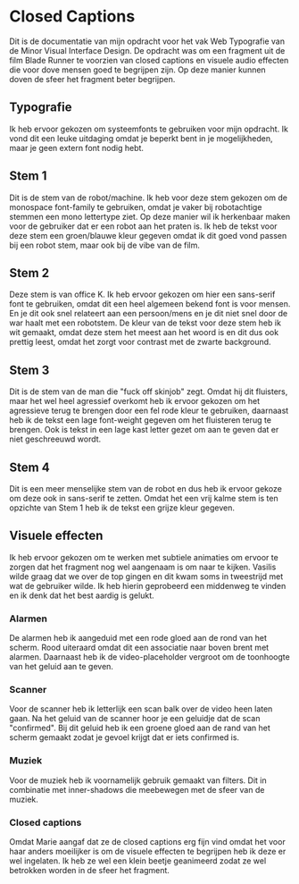 # Closed Captions

Dit is de documentatie van mijn opdracht voor het vak Web Typografie van de Minor Visual Interface Design. De opdracht was om een fragment uit de film Blade Runner te voorzien van closed captions en visuele audio effecten die voor dove mensen goed te begrijpen zijn. Op deze manier kunnen doven de sfeer het fragment beter begrijpen. 

## Typografie

Ik heb ervoor gekozen om systeemfonts te gebruiken voor mijn opdracht. Ik vond dit een leuke uitdaging omdat je beperkt bent in je mogelijkheden, maar je geen extern font nodig hebt.

## Stem 1

Dit is de stem van de robot/machine. Ik heb voor deze stem gekozen om de monospace font-family te gebruiken, omdat je vaker bij robotachtige stemmen een mono lettertype ziet. Op deze manier wil ik herkenbaar maken voor de gebruiker dat er een robot aan het praten is. Ik heb de tekst voor deze stem een groen/blauwe kleur gegeven omdat ik dit goed vond passen  bij een robot stem, maar ook bij de vibe van de film.

## Stem 2

Deze stem is van office K. Ik heb ervoor gekozen om hier een sans-serif font te gebruiken, omdat dit een heel algemeen bekend font is voor mensen. En je dit ook snel relateert aan een persoon/mens en je dit niet snel door de war haalt met een robotstem. De kleur van de tekst voor deze stem heb ik wit gemaakt, omdat deze stem het meest aan het woord is en dit dus ook prettig leest, omdat het zorgt voor contrast met de zwarte background.

## Stem 3

Dit is de stem van de man die "fuck off skinjob" zegt. Omdat hij dit fluisters, maar het wel heel agressief overkomt heb ik ervoor gekozen om het agressieve terug te brengen door een fel rode kleur te gebruiken, daarnaast heb ik de tekst een lage font-weight gegeven om het fluisteren terug te brengen. Ook is tekst in een lage kast letter gezet om aan te geven dat er niet geschreeuwd wordt. 

## Stem 4

Dit is een meer menselijke stem van de robot en dus heb ik ervoor gekoze om deze ook in sans-serif te zetten. Omdat het een vrij kalme stem is ten opzichte van Stem 1 heb ik de tekst een grijze kleur gegeven.

## Visuele effecten

Ik heb ervoor gekozen om te werken met subtiele animaties om ervoor te zorgen dat het fragment nog wel aangenaam is om naar te kijken. Vasilis wilde graag dat we over de top gingen en dit kwam soms in tweestrijd met wat de gebruiker wilde. Ik heb hierin geprobeerd een middenweg te vinden en ik denk dat het best aardig is gelukt.

### Alarmen

De alarmen heb ik aangeduid met een rode gloed aan de rond van het scherm. Rood uiteraard omdat dit een associatie naar boven brent met alarmen. Daarnaast heb ik de video-placeholder vergroot om de toonhoogte van het geluid aan te geven.

### Scanner

Voor de scanner heb ik letterlijk een scan balk over de video heen laten gaan. Na het geluid van de scanner hoor je een geluidje dat de scan "confirmed". Bij dit geluid heb ik een groene gloed aan de rand van het scherm gemaakt zodat je gevoel krijgt dat er iets confirmed is.

### Muziek

Voor de muziek heb ik voornamelijk gebruik gemaakt van filters. Dit in combinatie met inner-shadows die meebewegen met de sfeer van de muziek. 

### Closed captions

Omdat Marie aangaf dat ze de closed captions erg fijn vind omdat het voor haar anders moeilijker is om de visuele effecten te begrijpen heb ik deze er wel ingelaten. Ik heb ze wel een klein beetje geanimeerd zodat ze wel betrokken worden in de sfeer het fragment.